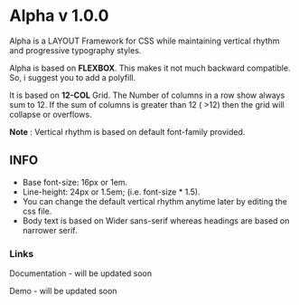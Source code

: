 # Alpha v 1.0.0
Alpha is a LAYOUT Framework for CSS while maintaining vertical rhythm and progressive typography styles.

Alpha is based on **FLEXBOX**. This makes it not much backward compatible. So, i suggest you to add a polyfill. 

It is based on **12-COL** Grid. The Number of columns in a row show always sum to 12. If the sum of columns is greater than 12 ( >12) then the grid will collapse or overflows.

**Note** : Vertical rhythm is based on default font-family provided. 

## INFO
* Base font-size: 16px or 1em.
* Line-height: 24px or 1.5em; (i.e. font-size * 1.5).
* You can change the default vertical rhythm anytime later by editing the css file. 
* Body text is based on Wider sans-serif whereas headings are based on narrower serif.

### Links 
Documentation - will be updated soon

Demo - will be updated soon
